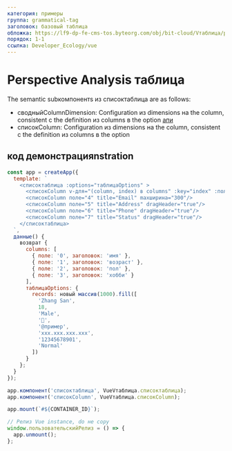 ```yaml
---
категория: примеры
группа: grammatical-tag
заголовок: базовый таблица
обложка: https://lf9-dp-fe-cms-tos.byteorg.com/obj/bit-cloud/Vтаблица/preview/vue-список-таблица.png
порядок: 1-1
ссылка: Developer_Ecology/vue
---
```


# Perspective Analysis таблица

The semantic subкомпонентs из списоктаблица are as follows:

- сводныйColumnDimension: Configuration из dimensions на the column, consistent с the definition из columns в the option [апи](../../option/сводныйтаблица-columns-текст#headerType)
- списокColumn: Configuration из dimensions на the column, consistent с the definition из columns в the option

## код демонстрацияnstration

```javascript liveдемонстрация template=vтаблица-vue
const app = createApp({
  template: `
    <списоктаблица :options="таблицаOptions" >
      <списокColumn v-для="(column, index) в columns" :key="index" :поле="column.поле" :title="column.title" />
      <списокColumn поле="4" title="Email" maxширина="300"/>
      <списокColumn поле="5" title="Address" dragHeader="true"/>
      <списокColumn поле="6" title="Phone" dragHeader="true"/>
      <списокColumn поле="7" title="Status" dragHeader="true"/>
    </списоктаблица>
  `,
  данные() {
    возврат {
      columns: [
        { поле: '0', заголовок: 'имя' },
        { поле: '1', заголовок: 'возраст' },
        { поле: '2', заголовок: 'пол' },
        { поле: '3', заголовок: 'хобби' }
      ],
      таблицаOptions: {
        records: новый массив(1000).fill([
          'Zhang San',
          18,
          'Male',
          '🏀',
          '@пример',
          'xxx.xxx.xxx.xxx',
          '12345678901',
          'Normal'
        ])
      }
    };
  }
});

app.компонент('списоктаблица', VueVтаблица.списоктаблица);
app.компонент('списокColumn', VueVтаблица.списокColumn);

app.mount(`#${CONTAINER_ID}`);

// Релиз Vue instance, do не copy
window.пользовательскийРелиз = () => {
  app.unmount();
};
```
